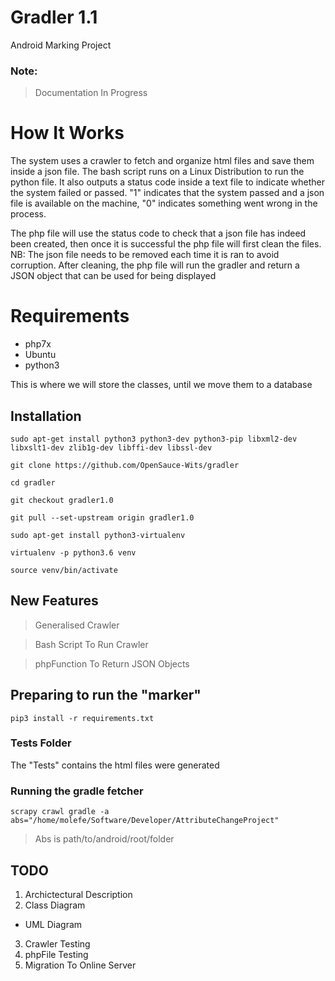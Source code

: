 # Gradler 1.1
Android Marking Project

### Note:
> Documentation In Progress



# How It Works
The system uses a crawler to fetch and organize html files and save them inside a json file.
The bash script runs on a Linux Distribution to run the python file. It also outputs a status code inside a text file to indicate whether the system failed or passed. "1" indicates that the system passed and a json file is available on the machine, "0" indicates something went wrong in the process.

The php file will use the status code to check that a json file has indeed been created, then once it is successful the php file will first clean the files. NB: The json file needs to be removed each time it is ran to avoid corruption.
After cleaning, the php file will run the gradler and return a JSON object that can be used for being displayed

# Requirements
+ php7x
+ Ubuntu
+ python3

This is where we will store the classes, until we move them to a database
## Installation
`sudo apt-get install python3 python3-dev python3-pip libxml2-dev libxslt1-dev zlib1g-dev libffi-dev libssl-dev`

`git clone https://github.com/OpenSauce-Wits/gradler`

`cd gradler`

`git checkout gradler1.0`

`git pull --set-upstream origin gradler1.0`

`sudo apt-get install python3-virtualenv`

`virtualenv -p python3.6 venv`

`source venv/bin/activate`



## New Features

> Generalised Crawler

> Bash Script To Run Crawler

> phpFunction To Return JSON Objects



## Preparing to run the "marker"
`pip3 install -r requirements.txt`

### Tests Folder
The "Tests" contains the html files were generated

### Running the gradle fetcher
`scrapy crawl gradle -a abs="/home/molefe/Software/Developer/AttributeChangeProject"`
> Abs is path/to/android/root/folder


## TODO
1. Archictectural Description
2. Class Diagram
 + UML Diagram
3. Crawler Testing 
4. phpFile Testing
5. Migration To Online Server




